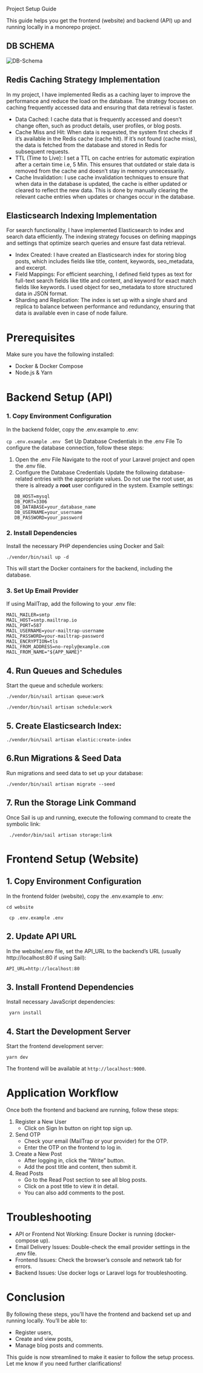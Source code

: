Project Setup Guide

This guide helps you get the frontend (website) and backend (API) up and running locally in a monorepo project.

## DB SCHEMA

![DB-Schema](db_schema.png)

## Redis Caching Strategy Implementation

In my project, I have implemented Redis as a caching layer to improve the performance and reduce the load on the
database. The strategy focuses on caching frequently accessed data and ensuring that data retrieval is faster.

- Data Cached: I cache data that is frequently accessed and doesn’t change often, such as product details, user
  profiles, or blog posts.
- Cache Miss and Hit: When data is requested, the system first checks if it’s available in the Redis cache (cache hit).
  If it’s not found (cache miss), the data is fetched from the database and stored in Redis for subsequent requests.
- TTL (Time to Live): I set a TTL on cache entries for automatic expiration after a certain time i.e, 5 Min. This
  ensures that outdated or stale data is removed from the cache and doesn’t stay in memory unnecessarily.
- Cache Invalidation: I use cache invalidation techniques to ensure that when data in the database is updated, the cache
  is either updated or cleared to reflect the new data. This is done by manually clearing the relevant cache entries
  when updates or changes occur in the database.

## Elasticsearch Indexing Implementation

For search functionality, I have implemented Elasticsearch to index and search data efficiently. The indexing strategy
focuses on defining mappings and settings that optimize search queries and ensure fast data retrieval.

- Index Created: I have created an Elasticsearch index for storing blog posts, which includes fields like title,
  content, keywords, seo_metadata, and excerpt.
- Field Mappings: For efficient searching, I defined field types as text for full-text search fields like title and
  content, and keyword for exact match fields like keywords. I used object for seo_metadata to store structured data in
  JSON format.
- Sharding and Replication: The index is set up with a single shard and replica to balance between performance and
  redundancy, ensuring that data is available even in case of node failure.

# Prerequisites

Make sure you have the following installed:

- Docker & Docker Compose
- Node.js & Yarn

# Backend Setup (API)

### 1. Copy Environment Configuration

In the backend folder, copy the .env.example to .env:

```cp .env.example .env ```
Set Up Database Credentials in the .env File
To configure the database connection, follow these steps:

1. Open the .env File
   Navigate to the root of your Laravel project and open the .env file.
2. Configure the Database Credentials
   Update the following database-related entries with the appropriate values. Do not use the root user, as there is
   already a **root** user configured in the system.
   Example settings:

```dotenv DB_CONNECTION=mysql
   DB_HOST=mysql
   DB_PORT=3306
   DB_DATABASE=your_database_name
   DB_USERNAME=your_username
   DB_PASSWORD=your_password 
 ```

### 2. Install Dependencies

Install the necessary PHP dependencies using Docker and Sail:

```./vendor/bin/sail up -d ```

This will start the Docker containers for the backend, including the database.

### 3. Set Up Email Provider

If using MailTrap, add the following to your .env file:

```dotenv
MAIL_MAILER=smtp
MAIL_HOST=smtp.mailtrap.io
MAIL_PORT=587
MAIL_USERNAME=your-mailtrap-username
MAIL_PASSWORD=your-mailtrap-password
MAIL_ENCRYPTION=tls
MAIL_FROM_ADDRESS=no-reply@example.com
MAIL_FROM_NAME="${APP_NAME}"
``` 

## 4. Run Queues and Schedules

Start the queue and schedule workers:

```shell 
./vendor/bin/sail artisan queue:work
```

```shell 
./vendor/bin/sail artisan schedule:work
```

## 5. Create Elasticsearch Index:

```shell 
./vendor/bin/sail artisan elastic:create-index
```

## 6.Run Migrations & Seed Data

Run migrations and seed data to set up your database:

```shell 
./vendor/bin/sail artisan migrate --seed
```

## 7. Run the Storage Link Command

Once Sail is up and running, execute the following command to create the symbolic link:

```shell
 ./vendor/bin/sail artisan storage:link 
 ```

# Frontend Setup (Website)

## 1. Copy Environment Configuration

In the frontend folder (website), copy the .env.example to .env:

```shell 
cd website
```

```shell 
 cp .env.example .env
 ```

## 2. Update API URL

In the website/.env file, set the API_URL to the backend’s URL (usually http://localhost:80 if using Sail):

```dotenv 
API_URL=http://localhost:80
```

## 3. Install Frontend Dependencies

Install necessary JavaScript dependencies:

```shell
 yarn install
 ```

## 4. Start the Development Server

Start the frontend development server:

```shell 
yarn dev
```

The frontend will be available at ```http://localhost:9000```.

# Application Workflow

Once both the frontend and backend are running, follow these steps:

1. Register a New User
    - Click on Sign In button on right top sign up.
2. Send OTP
    - Check your email (MailTrap or your provider) for the OTP.
    - Enter the OTP on the frontend to log in.
3. Create a New Post
    - After logging in, click the “Write” button.
    - Add the post title and content, then submit it.
4. Read Posts
    - Go to the Read Post section to see all blog posts.
    - Click on a post title to view it in detail.
    - You can also add comments to the post.

# Troubleshooting

- API or Frontend Not Working: Ensure Docker is running (docker-compose up).
- Email Delivery Issues: Double-check the email provider settings in the .env file.
- Frontend Issues: Check the browser’s console and network tab for errors.
- Backend Issues: Use docker logs or Laravel logs for troubleshooting.

# Conclusion

By following these steps, you’ll have the frontend and backend set up and running locally. You’ll be able to:

- Register users,
- Create and view posts,
- Manage blog posts and comments.

This guide is now streamlined to make it easier to follow the setup process. Let me know if you need further
clarifications!
